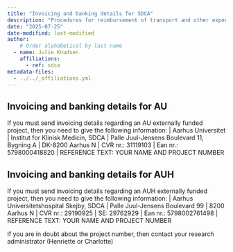 ```yaml
---
title: "Invoicing and banking details for SDCA"
description: "Procedures for reimbursement of transport and other expenses from AUH funds"
date: "2025-07-25"
date-modified: last-modified
author:
    # Order alphabetical by last name
  - name: Julie Knudsen
    affiliations: 
      - ref: sdca
metadata-files: 
  - ../../_affiliations.yml
---
```


## Invoicing and banking details for AU
If you must send invoicing details regarding an AU externally funded project, then you need to give the following information:
| Aarhus Universitet
| Institut for Klinisk Medicin, SDCA
| Palle Juul-Jensens Boulevard 11, Bygning A
| DK-8200 Aarhus N
| CVR nr.: 31119103
| Ean nr.: 5798000418820
| REFERENCE TEXT: YOUR NAME AND PROJECT NUMBER

## Invoicing and banking details for AUH
If you must send invoicing details regarding an AUH externally funded project, then you need to give the following information:
| Aarhus Universitetshospital Skejby, SDCA
| Palle Juul-Jensens Boulevard 99
| 8200 Aarhus N
| CVR nr.: 29190925
| SE: 29762929
| Ean nr.: 5798002761498
| REFERENCE TEXT: YOUR NAME AND PROJECT NUMBER

If you are in doubt about the project number, then contact your research administrator (Henriette or Charlotte)
